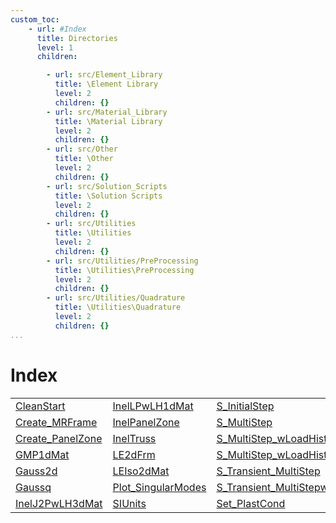 ```yaml
---
custom_toc:
    - url: #Index
      title: Directories
      level: 1
      children:

        - url: src/Element_Library
          title: \Element Library
          level: 2
          children: {}
        - url: src/Material_Library
          title: \Material Library
          level: 2
          children: {}
        - url: src/Other
          title: \Other
          level: 2
          children: {}
        - url: src/Solution_Scripts
          title: \Solution Scripts
          level: 2
          children: {}
        - url: src/Utilities
          title: \Utilities
          level: 2
          children: {}
        - url: src/Utilities/PreProcessing
          title: \Utilities\PreProcessing
          level: 2
          children: {}
        - url: src/Utilities/Quadrature
          title: \Utilities\Quadrature
          level: 2
          children: {}
...
```

<!-- <!DOCTYPE html> -->
<!-- <html lang="en"> -->
<!-- <body> -->
<a name="_top"></a>
<h1>Index</h1>

<table width="100%">
		<tr>
				<td><a href="src/Utilities/CleanStart" title="src\Utilities">CleanStart</a></td>		<td><a href="src/Material_Library/InelLPwLH1dMat" title="src\Material_Library">InelLPwLH1dMat</a></td>		<td><a href="src/Solution_Scripts/S_InitialStep" title="src\Solution_Scripts">S_InitialStep</a></td>		<td><a href="src/Other/Simple_PanelZone_Test" title="src\Other">Simple_PanelZone_Test</a></td>	</tr>	<tr>
				<td><a href="src/Utilities/PreProcessing/Create_MRFrame" title="src\Utilities\PreProcessing">Create_MRFrame</a></td>		<td><a href="src/Other/InelPanelZone" title="src\Other">InelPanelZone</a></td>		<td><a href="src/Solution_Scripts/S_MultiStep" title="src\Solution_Scripts">S_MultiStep</a></td>		<td><a href="src/Utilities/Units" title="src\Utilities">Units</a></td>	</tr>	<tr>
				<td><a href="src/Other/Create_PanelZone" title="src\Other">Create_PanelZone</a></td>		<td><a href="src/Element_Library/InelTruss" title="src\Element_Library">InelTruss</a></td>		<td><a href="src/Solution_Scripts/S_MultiStep_wLoadHist" title="src\Solution_Scripts">S_MultiStep_wLoadHist</a></td>		<td><a href="src/Other/shape2d" title="src\Other">shape2d</a></td>	</tr>	<tr>
				<td><a href="src/Material_Library/GMP1dMat" title="src\Material_Library">GMP1dMat</a></td>		<td><a href="src/Element_Library/LE2dFrm" title="src\Element_Library">LE2dFrm</a></td>		<td><a href="src/Solution_Scripts/S_MultiStep_wLoadHistwSD" title="src\Solution_Scripts">S_MultiStep_wLoadHistwSD</a></td>		<td><a href="" title=""></a></td>	</tr>	<tr>
				<td><a href="src/Utilities/Quadrature/Gauss2d" title="src\Utilities\Quadrature">Gauss2d</a></td>		<td><a href="src/Material_Library/LEIso2dMat" title="src\Material_Library">LEIso2dMat</a></td>		<td><a href="src/Solution_Scripts/S_Transient_MultiStep" title="src\Solution_Scripts">S_Transient_MultiStep</a></td>		<td><a href="" title=""></a></td>	</tr>	<tr>
				<td><a href="src/Utilities/Quadrature/Gaussq" title="src\Utilities\Quadrature">Gaussq</a></td>		<td><a href="src/Other/Plot_SingularModes" title="src\Other">Plot_SingularModes</a></td>		<td><a href="src/Solution_Scripts/S_Transient_MultiStepwSD" title="src\Solution_Scripts">S_Transient_MultiStepwSD</a></td>		<td><a href="" title=""></a></td>	</tr>	<tr>
				<td><a href="src/Material_Library/InelJ2PwLH3dMat" title="src\Material_Library">InelJ2PwLH3dMat</a></td>		<td><a href="src/Utilities/SIUnits" title="src\Utilities">SIUnits</a></td>		<td><a href="src/Other/Set_PlastCond" title="src\Other">Set_PlastCond</a></td>		<td><a href="" title=""></a></td>	</tr></table>


<!-- <hr><address>Generated on Wed 08-Jul-2020 17:32:03 by <strong><a href="http://www.artefact.tk/software/matlab/m2html/" title="Matlab Documentation in HTML">m2html</a></strong> &copy; 2005</address> -->
<!-- </body> -->
<!-- </html> -->